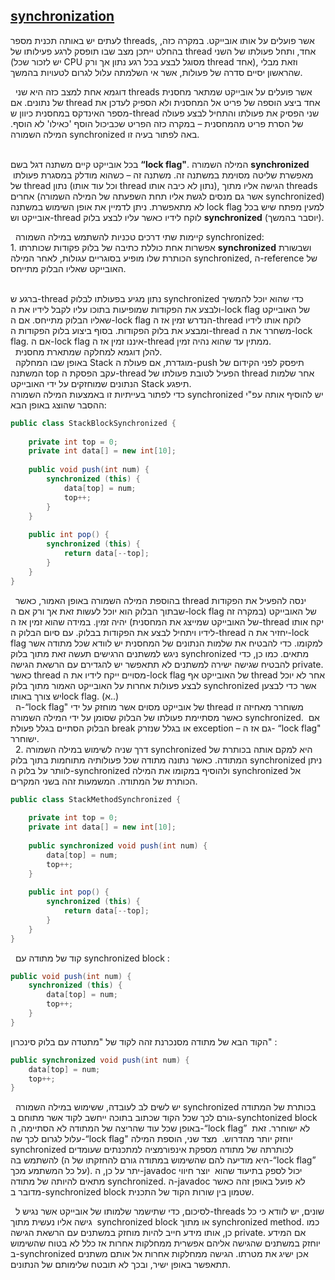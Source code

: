 ## [synchronization](#-)

לעתים יש באותה תכנית מספר threads, אשר פועלים על אותו אובייקט. במקרה כזה, בהחלט ייתכן מצב שבו תופסק לרגע פעילותו של thread אחד, ותחל פעולתו של השני (יש לזכור שכל CPU מסוגל לבצע בכל רגע נתון אך ורק thread אחד), וזאת מבלי שהראשון יסיים סדרה של פעולות, אשר אי השלמתה עלול לגרום לטעויות בהמשך.</br>

 
דוגמא אחת למצב כזה היא שני threads אשר פועלים על אובייקט שמתאר מחסנית של נתונים. אם thread אחד ביצע הוספה של פריט אל המחסנית ולא הספיק לעדכן את מספר האינדקס במחסנית כיוון ש-thread שני הפסיק את פעולתו והתחיל לבצע פעולה של הסרת פריט מהמחסנית – במקרה כזה הפריט שכביכול הוסף 'כאילו' לא הוסף. המילה השמורה synchronized באה לפתור בעיה זו.</br>
 
 
בכל אובייקט קיים משתנה דגל בשם **“lock flag"**. המילה השמורה **synchronized**  מאפשרת שליטה מסוימת במשתנה זה. משתנה זה – כשהוא מודלק במסגרת פעולתו של thread נתון (וכל עוד אותו thread נתון לא כיבה אותו), הגישה אליו מתוך threads אחרים (אשר גם מנסים לגשת אליו תחת השפעתה של המילה השמורה synchronized) לא מתאפשרת. ניתן לדמיין את אופן השימוש במשתנה lock flag למעין מפתח שיש בכל אובייקט וש-thread לוקח לידיו כאשר עליו לבצע בלוק **synchronized** (יוסבר בהמשך).</br>

 
קיימות שתי דרכים טכניות להשתמש במילה השמורה synchronized: </br>
	1.  אפשרות אחת כוללת כתיבה של בלוק פקודות שכותרתו **synchronized** ושבשורת הכותרת שלו מופיע בסוגריים עגולות, לאחר המילה synchronized,
	 ה-reference של האובייקט שאליו הבלוק מתייחס.</br>
 
 
ברגע ש-thread נתון מגיע בפעולתו לבלוק synchronized כדי שהוא יוכל להמשיך ולבצע את הפקודות שמופיעות בתוכו עליו לקבל לידיו את ה-lock flag של האובייקט שאליו הבלוק מתייחס. אם ה-lock flag הנדרש זמין אז ה-thread לוקח אותו לידיו ומבצע את בלוק הפקודות. בסוף ביצוע בלוק הפקודות ה-thread משחרר את ה-lock flag. אם ה-lock flag איננו זמין אז ה-thread ממתין עד שהוא נהיה זמין.</br>
 
להלן דוגמא למחלקה שמתארת מחסנית.</br> 
באופן שבו המחלקה Stack מוגדרת, אם פעולת ה-push תיפסק לפני הקידום של המשתנה top עקב הפסקת ה-thread הפעיל לטובת פעולתו של thread אחר שלמות הנתונים שמוחזקים על ידי האובייקט Stack תיפגע.</br>
כדי לפתור בעייתיות זו באמצעות המילה השמורה synchronized יש להוסיף אותה עפ"י ההסבר שהוצג באופן הבא:</br>


```java
public class StackBlockSynchronized {
 
	private int top = 0;
	private int data[] = new int[10];
 
	public void push(int num) {
		synchronized (this) {
			data[top] = num;
			top++;
		}
	}
 
	public int pop() {
		synchronized (this) {
			return data[--top];
		}
	}
}
```
 
בהוספת המילה השמורה באופן האמור, כאשר thread ינסה להפעיל את הפקודות שבתוך הבלוק הוא יוכל לעשות זאת אך ורק אם ה-lock flag של האובייקט (במקרה זה של האובייקט שמייצג את המחסנית) יהיה זמין. במידה שהוא זמין אז ה-thread יקח אותו לידיו ויתחיל לבצע את הפקודות בבלוק. עם סיום הבלוק ה-thread יחזיר את ה-lock flag למקומו. כדי להבטיח את שלמות הנתונים של המחסנית יש לוודא שכל מתודה אשר ניגש למשתנים הרגישים תעשה זאת מתוך בלוק synchronized מתאים. כמו כן, כדי להבטיח שגישה ישירה למשתנים לא תתאפשר יש להגדירם עם הרשאת הגישה private. כאשר thread מסויים ייקח לידיו את ה-lock flag של האובייקט אף thread אחר לא יוכל לבצע פעולות אחרות על האובייקט האמור מתוך בלוק synchronized אשר כדי לבצען יש צורך באותוlock flag. (א..) </br>
 
ה-“lock flag" של אובייקט מסוים אשר מוחזק על ידי thread משוחרר מאחיזה זו כאשר מסתיימת פעולתו של הבלוק שסומן על ידי המילה השמורה synchronized.  אם הבלוק הסתיים בגלל פעולת break או בגלל שנזרק exception – גם אז ה- “lock flag" ישוחרר. </br>
 
	2. דרך שניה לשימוש במילה השמורה synchronized היא למקם אותה בכותרת של המתודה. כאשר נתונה מתודה שכל פעולותיה מתוחמות בתוך בלוק synchronized ניתן לוותר על בלוק ה-synchronized ולהוסיף במקומו את המילה synchronized אל הכותרת של המתודה. המשמעות זהה בשני המקרים.

```java
public class StackMethodSynchronized {
 
	private int top = 0;
	private int data[] = new int[10];
 
	public synchronized void push(int num) {
		data[top] = num;
		top++;
	}
 
	public int pop() {
		synchronized (this) {
			return data[--top];
		}
	}
}
```
 
קוד של מתודה עם synchronized block :
```java
public void push(int num) {
	synchronized (this) {
		data[top] = num;
		top++;
	}
}
```
הקוד הבא של מתודה מסנכרנת זהה לקוד של "מתטדה עם בלוק סינכרון" :
  
```java
public synchronized void push(int num) {
	data[top] = num;
	top++;
}
```
 
יש לשים לב לעובדה, ששימוש במילה השמורה synchronized בכותרת של המתודה גורם לכך שכל הקוד שכתוב בתוכה ייחשב לקוד אשר מתוחם ב-synchtonized block באופן שכל עוד שהריצה של המתודה לא הסתיימה, ה-“lock flag”  לא ישוחרר. זאת עלול לגרום לכך שה-“lock flag" יוחזק יותר מהדרוש.  מצד שני, הוספת המילה synchronized לכותרתה של מתודה מספקת אינפורמציה למתכנתים שעומדים להשתמש בה (היא מודיעה להם שהשימוש במתודה גורם להחזקתו של ה-“lock flag” על כל המשתמע מכך). יתר על כן, ה-javadoc יכול לספק בתיעוד שהוא  יוצר חיווי מתאים להיותה של מתודה synchronized. ה-javadoc לא פועל באופן זהה כאשר מדובר ב-synchronized block שטמון בין שורות הקוד של התכנית.</br>

 
לסיכום, כדי שתישמר שלמותו של אובייקט אשר נגיש ל-threads שונים, יש לוודא כי כל גישה אליו נעשית מתוך  synchronized block או מתוך synchronized method. כמו כן, אותו מידע חייב להיות מוחזק במשתנים עם הרשאת הגישה private. אם המידע יוחזק במשתנים שהגישה אליהם אפשרית ממחלקות אחרות אז כלל לא בטוח שהשימוש ב-synchronized אכן ישיג את מטרתו. הגישה ממחלקות אחרות אל אותם משתנים תתאפשר באופן ישיר, ובכך לא תובטח שלימותם של הנתונים.  

